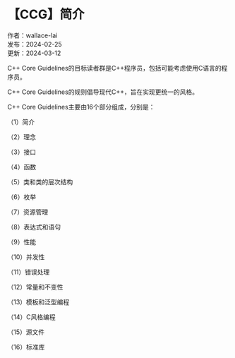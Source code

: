 # 【CCG】简介

作者：wallace-lai <br/>
发布：2024-02-25 <br/>
更新：2024-03-12 <br/>

C++ Core Guidelines的目标读者群是C++程序员，包括可能考虑使用C语言的程序员。

C++ Core Guidelines的规则倡导现代C++，旨在实现更统一的风格。

C++ Core Guidelines主要由16个部分组成，分别是：

（1）简介

（2）理念

（3）接口

（4）函数

（5）类和类的层次结构

（6）枚举

（7）资源管理

（8）表达式和语句

（9）性能

（10）并发性

（11）错误处理

（12）常量和不变性

（13）模板和泛型编程

（14）C风格编程

（15）源文件

（16）标准库
